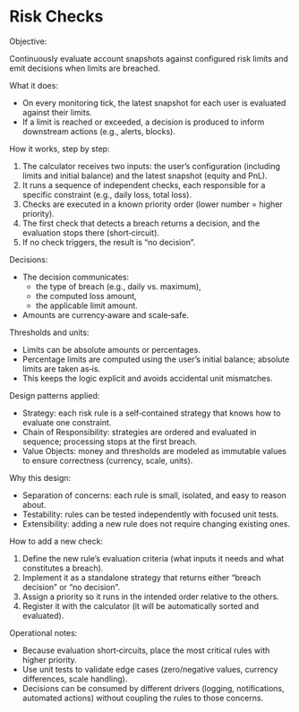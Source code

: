 # Risk Checks

Objective:

Continuously evaluate account snapshots against configured risk limits and emit decisions when limits are breached.

What it does:

- On every monitoring tick, the latest snapshot for each user is evaluated against their limits.
- If a limit is reached or exceeded, a decision is produced to inform downstream actions (e.g., alerts, blocks).

How it works, step by step:

1) The calculator receives two inputs: the user’s configuration (including limits and initial balance) and the latest snapshot (equity and PnL).
2) It runs a sequence of independent checks, each responsible for a specific constraint (e.g., daily loss, total loss).
3) Checks are executed in a known priority order (lower number = higher priority).
4) The first check that detects a breach returns a decision, and the evaluation stops there (short‑circuit).
5) If no check triggers, the result is “no decision”.

Decisions:

- The decision communicates:
  - the type of breach (e.g., daily vs. maximum),
  - the computed loss amount,
  - the applicable limit amount.
- Amounts are currency‑aware and scale‑safe.

Thresholds and units:

- Limits can be absolute amounts or percentages.
- Percentage limits are computed using the user’s initial balance; absolute limits are taken as‑is.
- This keeps the logic explicit and avoids accidental unit mismatches.

Design patterns applied:

- Strategy: each risk rule is a self‑contained strategy that knows how to evaluate one constraint.
- Chain of Responsibility: strategies are ordered and evaluated in sequence; processing stops at the first breach.
- Value Objects: money and thresholds are modeled as immutable values to ensure correctness (currency, scale, units).

Why this design:

- Separation of concerns: each rule is small, isolated, and easy to reason about.
- Testability: rules can be tested independently with focused unit tests.
- Extensibility: adding a new rule does not require changing existing ones.

How to add a new check:

1) Define the new rule’s evaluation criteria (what inputs it needs and what constitutes a breach).
2) Implement it as a standalone strategy that returns either “breach decision” or “no decision”.
3) Assign a priority so it runs in the intended order relative to the others.
4) Register it with the calculator (it will be automatically sorted and evaluated).

Operational notes:

- Because evaluation short‑circuits, place the most critical rules with higher priority.
- Use unit tests to validate edge cases (zero/negative values, currency differences, scale handling).
- Decisions can be consumed by different drivers (logging, notifications, automated actions) without coupling the rules to those concerns.

